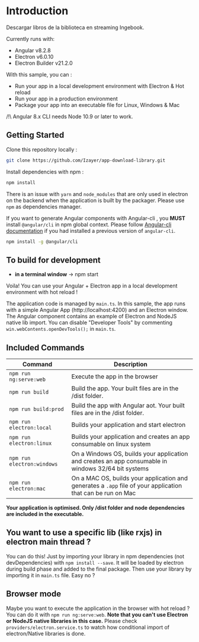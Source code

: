 # Introduction

Descargar libros de la biblioteca en streaming Ingebook.

Currently runs with:

- Angular v8.2.8
- Electron v6.0.10
- Electron Builder v21.2.0

With this sample, you can :

- Run your app in a local development environment with Electron & Hot reload
- Run your app in a production environment
- Package your app into an executable file for Linux, Windows & Mac

/!\ Angular 8.x CLI needs Node 10.9 or later to work.

## Getting Started

Clone this repository locally :

```bash
git clone https://github.com/Izayer/app-download-library.git
```

Install dependencies with npm :

```bash
npm install
```

There is an issue with `yarn` and `node_modules` that are only used in electron on the backend when the application is built by the packager. Please use `npm` as dependencies manager.

If you want to generate Angular components with Angular-cli , you **MUST** install `@angular/cli` in npm global context.
Please follow [Angular-cli documentation](https://github.com/angular/angular-cli) if you had installed a previous version of `angular-cli`.

```bash
npm install -g @angular/cli
```

## To build for development

- **in a terminal window** -> npm start

Voila! You can use your Angular + Electron app in a local development environment with hot reload !

The application code is managed by `main.ts`. In this sample, the app runs with a simple Angular App (http://localhost:4200) and an Electron window.
The Angular component contains an example of Electron and NodeJS native lib import.
You can disable "Developer Tools" by commenting `win.webContents.openDevTools();` in `main.ts`.

## Included Commands

| Command                    | Description                                                                                                 |
| -------------------------- | ----------------------------------------------------------------------------------------------------------- |
| `npm run ng:serve:web`     | Execute the app in the browser                                                                              |
| `npm run build`            | Build the app. Your built files are in the /dist folder.                                                    |
| `npm run build:prod`       | Build the app with Angular aot. Your built files are in the /dist folder.                                   |
| `npm run electron:local`   | Builds your application and start electron                                                                  |
| `npm run electron:linux`   | Builds your application and creates an app consumable on linux system                                       |
| `npm run electron:windows` | On a Windows OS, builds your application and creates an app consumable in windows 32/64 bit systems         |
| `npm run electron:mac`     | On a MAC OS, builds your application and generates a `.app` file of your application that can be run on Mac |

**Your application is optimised. Only /dist folder and node dependencies are included in the executable.**

## You want to use a specific lib (like rxjs) in electron main thread ?

You can do this! Just by importing your library in npm dependencies (not devDependencies) with `npm install --save`. It will be loaded by electron during build phase and added to the final package. Then use your library by importing it in `main.ts` file. Easy no ?

## Browser mode

Maybe you want to execute the application in the browser with hot reload ? You can do it with `npm run ng:serve:web`.
**Note that you can't use Electron or NodeJS native libraries in this case.** Please check `providers/electron.service.ts` to watch how conditional import of electron/Native libraries is done.

